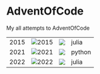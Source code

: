 # AdventOfCode

My all attempts to AdventOfCode

|      |                                                               |                                                       |        |
| :--: | ------------------------------------------------------------- | ----------------------------------------------------- | ------ |
| 2015 | ![2015](https://img.shields.io/badge/2015%20completed-0-red) | ![](https://img.shields.io/badge/2015%20⭐-0-yellow) | julia  |
| 2021 | ![2021](https://img.shields.io/badge/2021%20completed-0-red) | ![](https://img.shields.io/badge/2021%20⭐-0-yellow) | python |
| 2022 | ![2022](https://img.shields.io/badge/2022%20completed-0-red) | ![](https://img.shields.io/badge/2022%20⭐-0-yellow) | julia  |
